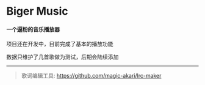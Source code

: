 # Biger Music
#### 一个逼粉的音乐播放器

项目还在开发中，目前完成了基本的播放功能
    
数据只维护了几首歌做为测试，后期会陆续添加

---------


> 歌词编辑工具: https://github.com/magic-akari/lrc-maker
